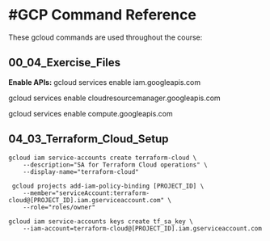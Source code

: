 #GCP Command Reference
=====================

These gcloud commands are used throughout the course:

## 00_04_Exercise_Files
**Enable APIs:**
gcloud services enable iam.googleapis.com

gcloud services enable cloudresourcemanager.googleapis.com

gcloud services enable compute.googleapis.com

## 04_03_Terraform_Cloud_Setup
```
gcloud iam service-accounts create terraform-cloud \
    --description="SA for Terraform Cloud operations" \
    --display-name="terraform-cloud"

 gcloud projects add-iam-policy-binding [PROJECT_ID] \
    --member="serviceAccount:terraform-cloud@[PROJECT_ID].iam.gserviceaccount.com" \
    --role="roles/owner"

gcloud iam service-accounts keys create tf_sa_key \
    --iam-account=terraform-cloud@[PROJECT_ID].iam.gserviceaccount.com
```